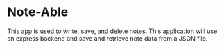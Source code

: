 # Note-Able
This app is used to write, save, and delete notes. This application will use an express backend and save and retrieve note data from a JSON file.
